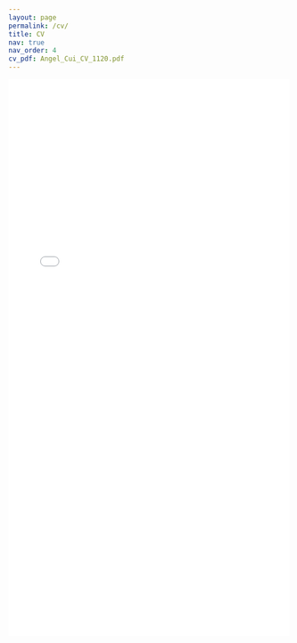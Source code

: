 ```yaml
---
layout: page
permalink: /cv/
title: CV
nav: true
nav_order: 4
cv_pdf: Angel_Cui_CV_1120.pdf
---
```

<!-- _pages/cv.md -->
<iframe src="/assets/pdf/Angel_Cui_CV_1120.pdf" style="width:100%; height:1000px;" frameborder="0"></iframe>